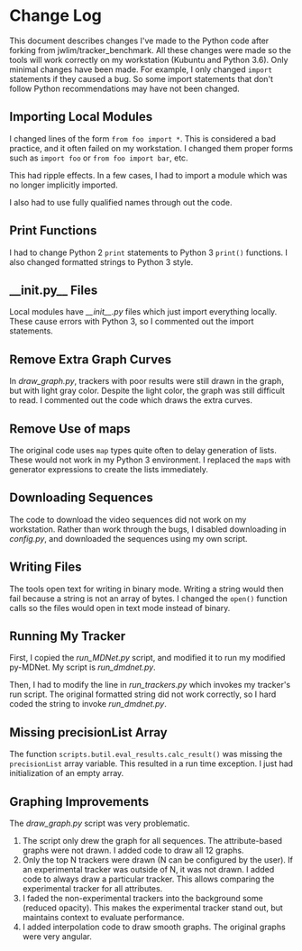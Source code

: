 # Change Log
This document describes changes I've made to the Python code after forking from 
jwlim/tracker\_benchmark. All these changes were made so the tools will work
correctly on my workstation (Kubuntu and Python 3.6). Only minimal changes have
been made. For example, I only changed `import` statements if they caused a bug.
So some import statements that don't follow Python recommendations may have not
been changed.

## Importing Local Modules
I changed lines of the form `from foo import *`. This is considered a bad
practice, and it often failed on my workstation. I changed them proper forms
such as `import foo` or `from foo import bar`, etc.

This had ripple effects. In a few cases, I had to import a module which was no
longer implicitly imported.

I also had to use fully qualified names through out the code.

## Print Functions
I had to change Python 2 `print` statements to Python 3 `print()` functions. I
also changed formatted strings to Python 3 style.

## \_\_init.py\_\_ Files
Local modules have *\_\_init\_\_.py* files which just import everything locally.
These cause errors with Python 3, so I commented out the import statements.

## Remove Extra Graph Curves
In *draw_graph.py*, trackers with poor results were still drawn in the graph,
but with light gray color. Despite the light color, the graph was still
difficult to read. I commented out the code which draws the extra curves.

## Remove Use of maps
The original code uses `map` types quite often to delay generation of lists.
These would not work in my Python 3 environment. I replaced the `map`s with
generator expressions to create the lists immediately.

## Downloading Sequences
The code to download the video sequences did not work on my workstation. Rather
than work through the bugs, I disabled downloading in *config.py*, and
downloaded the sequences using my own script.

## Writing Files
The tools open text for writing in binary mode. Writing a string would then fail
because a string is not an array of bytes. I changed the `open()` function calls
so the files would open in text mode instead of binary.

## Running My Tracker
First, I copied the *run_MDNet.py* script, and modified it to run my modified
py-MDNet. My script is *run_dmdnet.py*.

Then, I had to modify the line in *run_trackers.py* which invokes my tracker's
run script. The original formatted string did not work correctly, so I hard
coded the string to invoke *run_dmdnet.py*.

## Missing precisionList Array
The function `scripts.butil.eval_results.calc_result()` was missing the
`precisionList` array variable. This resulted in a run time exception. I just
had initialization of an empty array.

## Graphing Improvements
The *draw_graph.py* script was very problematic.
1. The script only drew the graph for all sequences. The attribute-based graphs
   were not drawn. I added code to draw all 12 graphs.
1. Only the top N trackers were drawn (N can be configured by the user). If an
   experimental tracker was outside of N, it was not drawn. I added code to
always draw a particular tracker. This allows comparing the experimental tracker
for all attributes.
1. I faded the non-experimental trackers into the background some (reduced
   opacity). This makes the experimental tracker stand out, but maintains
context to evaluate performance.
1. I added interpolation code to draw smooth graphs. The original graphs were
   very angular.
